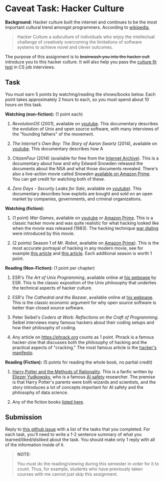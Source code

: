 # Caveat Task: Hacker Culture

**Background:**
Hacker culture built the internet and continues to be the most important cultural trend amongst programmers.
According to [wikipedia](https://en.wikipedia.org/wiki/Hacker_culture),

> Hacker Culture a subculture of individuals who enjoy the intellectual challenge of creatively overcoming the limitations of software systems to achieve novel and clever outcomes.

The purpose of this assignment is to ~~brainwash you into the hacker cult~~ introduce you to this hacker culture.
It will also help you pass the [culture fit test](https://triplebyte.com/blog/what-companies-mean-by-culture-fit) in CS job interviews.

## Task

You must earn 5 points by watching/reading the shows/books below.
Each point takes approximately 2 hours to each, so you must spend about 10 hours on this task.

**Watching (non-fiction):** (1 point each)

1. *RevolutionOS* (2001), available on [youtube](https://www.youtube.com/watch?v=4vW62KqKJ5A).
   This documentary describes the evolution of Unix and open source software,
   with many interviews of the "founding fathers" of the movement.

1. *The Internet's Own Boy: The Story of Aaron Swartz* (2014), available on [youtube](https://www.youtube.com/watch?v=9vz06QO3UkQ).
   This documentary describes how A

1. *CitizenFour* (2014) (available for free from the [Internet Archive](https://archive.org/details/Citizen.Four2014)).
   This is a documentary about how and why Edward Snowden released the documents about the NSA and what those documents revealed.
    There's also a live-action movie called *Snowden* [available on Amazon Prime](https://www.amazon.com/Snowden-Joseph-Gordon-Levitt/dp/B01LWYVHKV).
    You can get credit for watching both of these.

1. *Zero Days - Security Leaks for Sale*, available on [youtube](https://www.youtube.com/watch?v=4BTTiWkdT8Q)).
   This documentary describes how exploits are bought and sold on an open market by companies, governments, and criminal organizations.

**Watching (fiction):**

1. (1 point) *War Games*, available on [youtube](https://www.youtube.com/watch?v=HNLQ-O-Qx3Y) or [Amazon Prime](https://www.amazon.com/Wargames-Matthew-Broderick/dp/B083FY4CDG/).
   This is a classic hacker movie and was quite realistic for what hacking looked like when the movie was released (1983).
   The hacking technique [war dialing](https://en.wikipedia.org/wiki/Wardialing) were introduced by this movie.

1. (2 points) Season 1 of *Mr. Robot*, available on [Amazon Prime](https://www.amazon.com/gp/video/detail/B00YBX664Q)).
   This is the most accurate portrayal of hacking in any modern movie, see for example [this article](https://www.pri.org/stories/how-realistic-are-hacks-mr-robot) and [this article](https://www.wired.com/2016/07/real-hackers-behind-mr-robot-get-right/).
   Each additional season is worth 1 point.

**Reading (Non-Fiction):** (1 point per chapter)

1. ESR's *The Art of Unix Programming*, available online at [his webpage](http://catb.org/~esr/writings/taoup/html/context.html) by ESR.
   This is the classic exposition of the Unix philosophy that underlies the technical aspects of hacker culture.

1. ESR's *The Cathedral and the Bazaar*, available online at [his webpage](http://www.catb.org/~esr/writings/cathedral-bazaar/).
   This is the classic economic argument for why open source software is better than closed source software.

1. Peter Seibel's *Coders at Work: Reflections on the Craft of Programming*.
   Seibel interviews many famous hackers about their coding setups and how their philosophy of coding.

1. Any article on <https://phrack.org> counts as 1 point.
   Phrack is a famous hacker-zine that discusses both the philosophy of hacking and the practical aspects of "cracking."
   The most famous article is the [hacker's manifesto](http://phrack.org/issues/7/3.html).

**Reading (Fiction):** (5 points for reading the whole book, no partial credit)

1. [Harry Potter and the Methods of Rationality](https://hpmor.com).
   This is a fanfic written by [Eliezer Yudkowsky](https://en.wikipedia.org/wiki/Eliezer_Yudkowsky),
   who is a famous [AI safety](https://futureoflife.org/ai-safety-research/) researcher.
   The premise is that Harry Potter's parents were both wizards and scientists,
   and the story introduces a lot of concepts important for AI safety and the philosophy of data science.

1. Any of the fiction books [listed here](https://portswigger.net/daily-swig/the-top-10-best-hacker-themed-books-of-all-time).

## Submission

Reply to [this github issue](https://github.com/mikeizbicki/cmc-csci143/issues/84) with a list of the tasks that you completed.
For each task, you'll need to write a 1-2 sentence summary of what you learned/liked/disliked about the task.
You should make only 1 reply with all of the information inside of it.

> **NOTE:**
>
> You must do the reading/viewing during this semester in order for it to count.
> Thus, for example, students who have previously taken courses with me cannot just skip this assignment.

